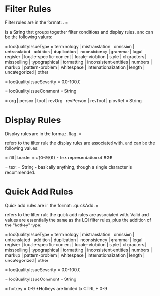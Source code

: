 # Filter Rules #
Filter rules are in the format:
  <label>.<dataCategoryType> = <value>

<label> is a String that groups together filter conditions and display rules.
<dataCategoryType> and <value> can be the following values:

<dataCategoryType> = locQualityIssueType
<value> = terminology |  mistranslation |  omission | 
          untranslated |  addition |  duplication |  inconsistency | 
          grammar |  legal |  register |  locale-specific-content | 
          locale-violation |  style |  characters |  misspelling | 
          typographical |  formatting |  inconsistent-entities |  numbers | 
          markup |  pattern-problem |  whitespace |  internationalization | 
          length |  uncategorized |  other

<dataCategoryType> = locQualityIssueSeverity
<value> = 0.0-100.0

<dataCategoryType> = locQualityIssueComment
<value> = String

<dataCategoryType> = org | person | tool | revOrg | revPerson | revTool | provRef
<value> = String

# Display Rules #
Display rules are in the format:
  <label>.flag.<type> = <value>

<label> refers to the filter rule the display rules are associated with.
<value> and <type> can be the following values:

<type> = fill | border
<value> = #[0-9]{6} - hex representation of RGB

<type> = text
<value> = String - basically anything, though a single character is recommended.

# Quick Add Rules #
Quick add rules are in the format:
  <label>.quickAdd.<type> = <value>

<label> refers to the filter rule the quick add rules are associated with.
Valid <type> and <value> values are essentially the same as the LQI filter rules, plus the addition of the "hotkey" type:

<type> = locQualityIssueType
<value> = terminology |  mistranslation |  omission |
          untranslated |  addition |  duplication |  inconsistency |
          grammar |  legal |  register |  locale-specific-content |
          locale-violation |  style |  characters |  misspelling |
          typographical |  formatting |  inconsistent-entities |  numbers |
          markup |  pattern-problem |  whitespace |  internationalization |
          length |  uncategorized |  other

<type> = locQualityIssueSeverity
<value> = 0.0-100.0

<type> = locQualityIssueComment
<value> = String

<type> = hotkey
<value> = 0-9
*Hotkeys are limited to CTRL + 0-9
